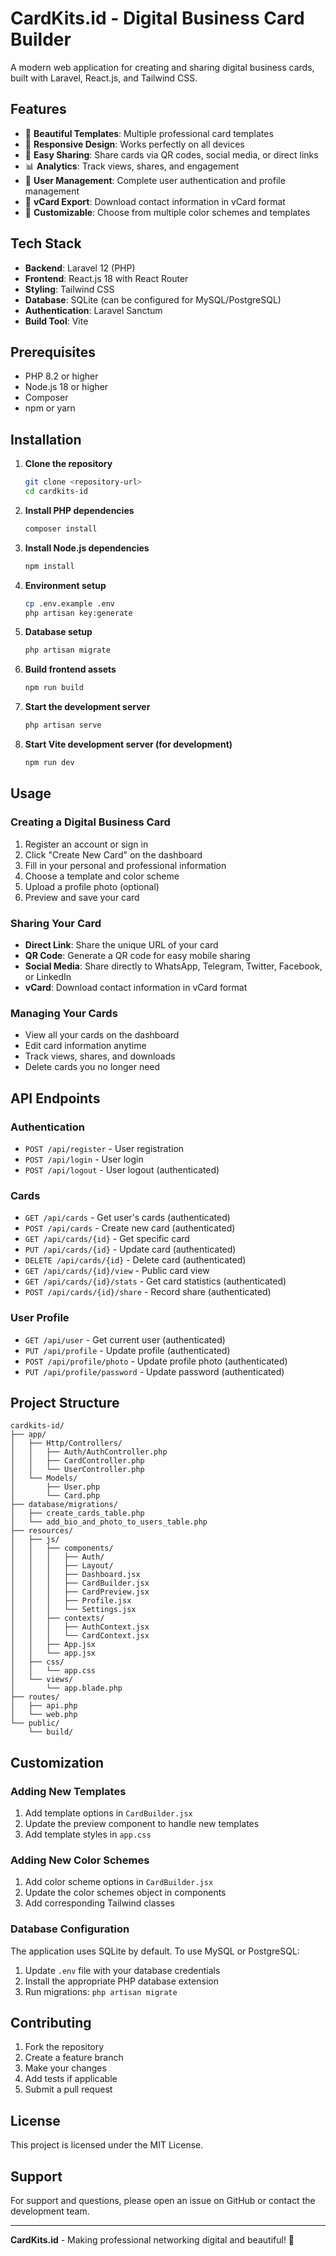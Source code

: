 # CardKits.id - Digital Business Card Builder

A modern web application for creating and sharing digital business cards, built with Laravel, React.js, and Tailwind CSS.

## Features

- 🎨 **Beautiful Templates**: Multiple professional card templates
- 📱 **Responsive Design**: Works perfectly on all devices
- 🔗 **Easy Sharing**: Share cards via QR codes, social media, or direct links
- 📊 **Analytics**: Track views, shares, and engagement
- 👤 **User Management**: Complete user authentication and profile management
- 🎯 **vCard Export**: Download contact information in vCard format
- 🌈 **Customizable**: Choose from multiple color schemes and templates

## Tech Stack

- **Backend**: Laravel 12 (PHP)
- **Frontend**: React.js 18 with React Router
- **Styling**: Tailwind CSS
- **Database**: SQLite (can be configured for MySQL/PostgreSQL)
- **Authentication**: Laravel Sanctum
- **Build Tool**: Vite

## Prerequisites

- PHP 8.2 or higher
- Node.js 18 or higher
- Composer
- npm or yarn

## Installation

1. **Clone the repository**
   ```bash
   git clone <repository-url>
   cd cardkits-id
   ```

2. **Install PHP dependencies**
   ```bash
   composer install
   ```

3. **Install Node.js dependencies**
   ```bash
   npm install
   ```

4. **Environment setup**
   ```bash
   cp .env.example .env
   php artisan key:generate
   ```

5. **Database setup**
   ```bash
   php artisan migrate
   ```

6. **Build frontend assets**
   ```bash
   npm run build
   ```

7. **Start the development server**
   ```bash
   php artisan serve
   ```

8. **Start Vite development server (for development)**
   ```bash
   npm run dev
   ```

## Usage

### Creating a Digital Business Card

1. Register an account or sign in
2. Click "Create New Card" on the dashboard
3. Fill in your personal and professional information
4. Choose a template and color scheme
5. Upload a profile photo (optional)
6. Preview and save your card

### Sharing Your Card

- **Direct Link**: Share the unique URL of your card
- **QR Code**: Generate a QR code for easy mobile sharing
- **Social Media**: Share directly to WhatsApp, Telegram, Twitter, Facebook, or LinkedIn
- **vCard**: Download contact information in vCard format

### Managing Your Cards

- View all your cards on the dashboard
- Edit card information anytime
- Track views, shares, and downloads
- Delete cards you no longer need

## API Endpoints

### Authentication
- `POST /api/register` - User registration
- `POST /api/login` - User login
- `POST /api/logout` - User logout (authenticated)

### Cards
- `GET /api/cards` - Get user's cards (authenticated)
- `POST /api/cards` - Create new card (authenticated)
- `GET /api/cards/{id}` - Get specific card
- `PUT /api/cards/{id}` - Update card (authenticated)
- `DELETE /api/cards/{id}` - Delete card (authenticated)
- `GET /api/cards/{id}/view` - Public card view
- `GET /api/cards/{id}/stats` - Get card statistics (authenticated)
- `POST /api/cards/{id}/share` - Record share (authenticated)

### User Profile
- `GET /api/user` - Get current user (authenticated)
- `PUT /api/profile` - Update profile (authenticated)
- `POST /api/profile/photo` - Update profile photo (authenticated)
- `PUT /api/profile/password` - Update password (authenticated)

## Project Structure

```
cardkits-id/
├── app/
│   ├── Http/Controllers/
│   │   ├── Auth/AuthController.php
│   │   ├── CardController.php
│   │   └── UserController.php
│   └── Models/
│       ├── User.php
│       └── Card.php
├── database/migrations/
│   ├── create_cards_table.php
│   └── add_bio_and_photo_to_users_table.php
├── resources/
│   ├── js/
│   │   ├── components/
│   │   │   ├── Auth/
│   │   │   ├── Layout/
│   │   │   ├── Dashboard.jsx
│   │   │   ├── CardBuilder.jsx
│   │   │   ├── CardPreview.jsx
│   │   │   ├── Profile.jsx
│   │   │   └── Settings.jsx
│   │   ├── contexts/
│   │   │   ├── AuthContext.jsx
│   │   │   └── CardContext.jsx
│   │   ├── App.jsx
│   │   └── app.jsx
│   ├── css/
│   │   └── app.css
│   └── views/
│       └── app.blade.php
├── routes/
│   ├── api.php
│   └── web.php
└── public/
    └── build/
```

## Customization

### Adding New Templates

1. Add template options in `CardBuilder.jsx`
2. Update the preview component to handle new templates
3. Add template styles in `app.css`

### Adding New Color Schemes

1. Add color scheme options in `CardBuilder.jsx`
2. Update the color schemes object in components
3. Add corresponding Tailwind classes

### Database Configuration

The application uses SQLite by default. To use MySQL or PostgreSQL:

1. Update `.env` file with your database credentials
2. Install the appropriate PHP database extension
3. Run migrations: `php artisan migrate`

## Contributing

1. Fork the repository
2. Create a feature branch
3. Make your changes
4. Add tests if applicable
5. Submit a pull request

## License

This project is licensed under the MIT License.

## Support

For support and questions, please open an issue on GitHub or contact the development team.

---

**CardKits.id** - Making professional networking digital and beautiful! 🚀